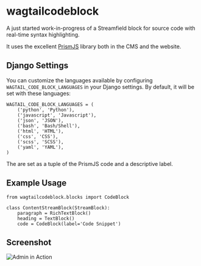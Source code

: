 # wagtailcodeblock

A just started work-in-progress of a Streamfield block for source code with real-time syntax highlighting.

It uses the excellent [PrismJS](http://prismjs.com/) library both in the CMS and the website.

## Django Settings

You can customize the languages available by configuring `WAGTAIL_CODE_BLOCK_LANGUAGES` in your Django settings.
By default, it will be set with these languages:

    WAGTAIL_CODE_BLOCK_LANGUAGES = (
        ('python', 'Python'),
        ('javascript', 'Javascript'),
        ('json', 'JSON'),
        ('bash', 'Bash/Shell'),
        ('html', 'HTML'),
        ('css', 'CSS'),
        ('scss', 'SCSS'),
        ('yaml', 'YAML'),
    )

The are set as a tuple of the PrismJS code and a descriptive label.

## Example Usage

    from wagtailcodeblock.blocks import CodeBlock

    class ContentStreamBlock(StreamBlock):
        paragraph = RichTextBlock()
        heading = TextBlock()
        code = CodeBlock(label='Code Snippet')

## Screenshot

![Admin in Action](https://cloud.githubusercontent.com/assets/68164/25201886/600c5366-2521-11e7-8aba-3e1cf5955c34.png)

